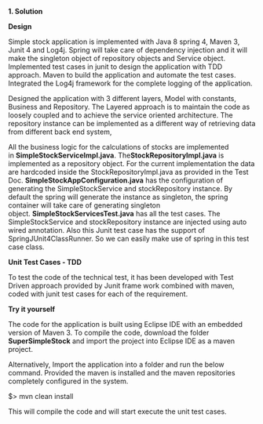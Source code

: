 

**1. Solution**

**Design**

Simple stock application is implemented with Java 8 spring 4, Maven 3,
Junit 4 and Log4j. Spring will take care of dependency injection and it
will make the singleton object of repository objects and Service object.
Implemented test cases in junit to design the application with TDD
approach. Maven to build the application and automate the test cases.
Integrated the Log4j framework for the complete logging of the
application.

Designed the application with 3 different layers, Model with constants,
Business and Repository. The Layered approach is to maintain the code as
loosely coupled and to achieve the service oriented architecture. The
repository instance can be implemented as a different way of retrieving
data from different back end system,

All the business logic for the calculations of stocks are implemented
in **SimpleStockServiceImpl.java**. The**StockRepositoryImpl.java** is
implemented as a repository object. For the current implementation the
data are hardcoded inside the StockRepositoryImpl.java as provided in
the Test Doc. **SimpleStockAppConfiguration.java** has the configuration
of generating the SimpleStockService and stockRepository instance. By
default the spring will generate the instance as singleton, the spring
container will take care of generating singleton
object. **SimpleStockServicesTest.java** has all the test cases. The
SimpleStockService and stockRepository instance are injected using auto
wired annotation. Also this Junit test case has the support of
SpringJUnit4ClassRunner. So we can easily make use of spring in this
test case class.


**Unit Test Cases - TDD**

To test the code of the technical test, it has been developed with Test
Driven approach provided by Junit frame work combined with maven, coded
with junit test cases for each of the requirement.

**Try it yourself**

The code for the application is built using Eclipse IDE with an embedded
version of Maven 3. To compile the code, download the folder
**SuperSimpleStock** and import the project into Eclipse IDE as a
maven project.

Alternatively, Import the application into a folder and run the below
command. Provided the maven is installed and the maven repositories
completely configured in the system.

$&gt; mvn clean install

This will compile the code and will start execute the unit test cases.
